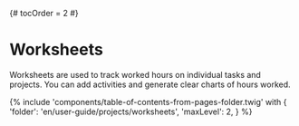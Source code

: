 {# tocOrder = 2 #}

# Worksheets

 Worksheets are used to track worked hours on individual tasks and projects. You can add activities and generate clear charts of hours worked.

{% include 'components/table-of-contents-from-pages-folder.twig' with {
  'folder': 'en/user-guide/projects/worksheets',
  'maxLevel': 2,
} %}
